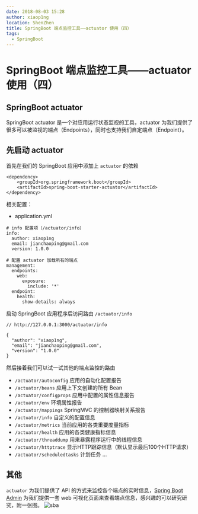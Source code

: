 ```yaml
---
date: 2018-08-03 15:28
author: xiaop1ng
location: ShenZhen
title: SpringBoot 端点监控工具——actuator 使用（四）
tags:
  - SpringBoot
---
```


# SpringBoot 端点监控工具——actuator 使用（四）

## SpringBoot actuator 
SpringBoot actuator 是一个对应用运行状态监视的工具，actuator 为我们提供了很多可以被监视的端点（Endpoints），同时也支持我们自定端点（Endpoint）。

## 先启动 actuator

首先在我们的 SpringBoot 应用中添加上 `actuator` 的依赖

```
<dependency>
	<groupId>org.springframework.boot</groupId>
	<artifactId>spring-boot-starter-actuator</artifactId>
</dependency>
```

相关配置：
- application.yml

```
# info 配置项（/actuator/info）
info:
  author: xiaop1ng
  email: jianchaoping@gmail.com
  version: 1.0.0

# 配置 actuator 加载所有的端点
management:
  endpoints:
    web:
      exposure:
        include: '*'
  endpoint:
    health:
      show-details: always
```

启动 SpringBoot 应用程序后访问路由 `/actuator/info`
```
// http://127.0.0.1:3000/actuator/info

{
  "author": "xiaop1ng",
  "email": "jianchaoping@gmail.com",
  "version": "1.0.0"
}
```

然后接着我们可以试一试其他的端点监控的路由
- `/actuator/autoconfig` 应用的自动化配置报告
-  `/actuator/beans`  应用上下文创建的所有 Bean
-  `/actuator/configprops` 应用中配置的属性信息报告
-  `/actuator/env` 环境属性报告
-  `/actuator/mappings` SpringMVC 的控制器映射关系报告
-  `/actuator/info` 自定义的配置信息
-  `/actuator/metrics` 当前应用的各类重要度量指标
-  `/actuator/health` 应用的各类健康指标信息
-  `/actuator/threaddump` 用来暴露程序运行中的线程信息
-  `/actuator/httptrace` 显示HTTP跟踪信息（默认显示最后100个HTTP请求）
-  `/actuator/scheduledtasks` 计划任务
...

## 其他
`actuator` 为我们提供了 API 的方式来监控各个端点的实时信息，[Spring Boot Admin](https://github.com/codecentric/spring-boot-admin) 为我们提供一套 web 可视化页面来查看端点信息，感兴趣的可以研究研究，附一张图。
![sba](https://img-blog.csdn.net/20180803154916874?watermark/2/text/aHR0cHM6Ly9ibG9nLmNzZG4ubmV0L3hpYW9waW5nMDkxNQ==/font/5a6L5L2T/fontsize/400/fill/I0JBQkFCMA==/dissolve/70)